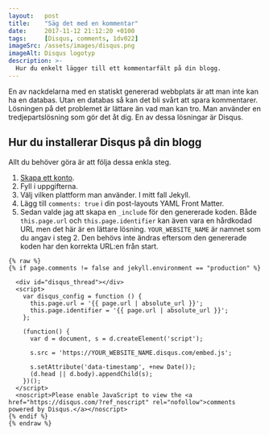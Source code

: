 ```yaml
---
layout:   post
title:    "Säg det med en kommentar"
date:     2017-11-12 21:12:20 +0100
tags:     [Disqus, comments, 1dv022]
imageSrc: /assets/images/disqus.png
imageAlt: Disqus logotyp
description: >-
  Hur du enkelt lägger till ett kommentarfält på din blogg.
---
```

En av nackdelarna med en statiskt genererad webbplats är att man inte kan ha en databas. Utan en databas så kan det bli svårt att spara kommentarer. Lösningen på det problemet är lättare än vad man kan tro. Man använder en tredjepartslösning som gör det åt dig. En av dessa lösningar är Disqus.

## Hur du installerar Disqus på din blogg
Allt du behöver göra är att följa dessa enkla steg.

1. [Skapa ett konto](https://disqus.com/profile/signup/?next=/admin/create/).
2. Fyll i uppgifterna.
3. Välj vilken plattform man använder. I mitt fall Jekyll.
4. Lägg till `comments: true` i din post-layouts YAML Front Matter.
5. Sedan valde jag att skapa en `_include` för den genererade koden.
  Både `this.page.url` och `this.page.identifier` kan även vara en hårdkodad URL men det här är en lättare lösning. `YOUR_WEBSITE_NAME` är namnet som du angav i steg 2. Den behövs inte ändras eftersom den genererade koden har den korrekta URL:en från start.

```
{% raw %}
{% if page.comments != false and jekyll.environment == "production" %}

  <div id="disqus_thread"></div>
  <script>
    var disqus_config = function () {
      this.page.url = '{{ page.url | absolute_url }}';
      this.page.identifier = '{{ page.url | absolute_url }}';
    };

    (function() {
      var d = document, s = d.createElement('script');

      s.src = 'https://YOUR_WEBSITE_NAME.disqus.com/embed.js';

      s.setAttribute('data-timestamp', +new Date());
      (d.head || d.body).appendChild(s);
    })();
  </script>
  <noscript>Please enable JavaScript to view the <a href="https://disqus.com/?ref_noscript" rel="nofollow">comments powered by Disqus.</a></noscript>
{% endif %}
{% endraw %}
``` 